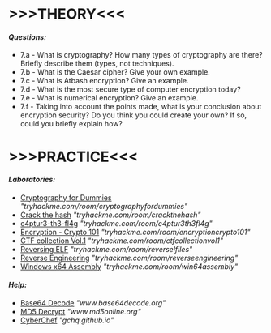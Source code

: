 <body>
  <h1>>>>THEORY<<<</h1>
    <h4><em>Questions:</em></h4>
    <ul>
        <li>7.a - What is cryptography? How many types of cryptography are there? Briefly describe them (types, not techniques).</li>
        <li>7.b - What is the Caesar cipher? Give your own example.</li>
        <li>7.c - What is Atbash encryption? Give an example.</li>
        <li>7.d - What is the most secure type of computer encryption today?</li>
        <li>7.e - What is numerical encryption? Give an example.</li>
        <li>7.f - Taking into account the points made, what is your conclusion about encryption security? Do you think you could create your own? If so, could you briefly explain how?</li>
    </ul>
    <h1>>>>PRACTICE<<<</h1>
    <h4><em>Laboratories:</em></h4>
    <ul>
        <li><a href="https://tryhackme.com/room/cryptographyfordummies" target="_blank">Cryptography for Dummies</a> <em>"tryhackme.com/room/cryptographyfordummies"</em></li>
        <li><a href="https://tryhackme.com/room/crackthehash" target="_blank">Crack the hash</a> <em>"tryhackme.com/room/crackthehash"</em></li>
        <li><a href="https://tryhackme.com/room/c4ptur3th3fl4g" target="_blank">c4ptur3-th3-fl4g</a> <em>"tryhackme.com/room/c4ptur3th3fl4g"</em></li>
        <li><a href="https://tryhackme.com/room/encryptioncrypto101" target="_blank">Encryption - Crypto 101</a> <em>"tryhackme.com/room/encryptioncrypto101"</em></li>
        <li><a href="https://tryhackme.com/room/ctfcollectionvol1" target="_blank">CTF collection Vol.1</a> <em>"tryhackme.com/room/ctfcollectionvol1"</em></li>
        <li><a href="https://tryhackme.com/room/reverselfiles" target="_blank">Reversing ELF</a> <em>"tryhackme.com/room/reverselfiles"</em></li>
        <li><a href="https://tryhackme.com/room/reverseengineering" target="_blank">Reverse Engineering</a> <em>"tryhackme.com/room/reverseengineering"</em></li>
        <li><a href="https://tryhackme.com/room/win64assembly" target="_blank">Windows x64 Assembly</a> <em>"tryhackme.com/room/win64assembly"</em></li>
    </ul>
    <h4><em>Help:</em></h4>
    <ul>
        <li><a href="https://www.base64decode.org/" target="_blank">Base64 Decode</a> <em>"www.base64decode.org"</em></li>
        <li><a href="https://www.md5online.org/md5-decrypt.html" target="_blank">MD5 Decrypt</a> <em>"www.md5online.org"</em></li>
        <li><a href="https://gchq.github.io/CyberChef/" target="_blank">CyberChef</a> <em>"gchq.github.io"</em></li>
    </ul>
</body>
